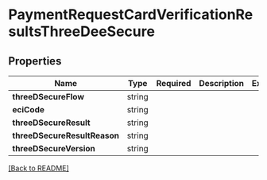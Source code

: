 # PaymentRequestCardVerificationResultsThreeDeeSecure



## Properties

| Name | Type | Required | Description | Examples |
|------------|:-------------:|:-------------:|-------------|:-------------:|
| **threeDSecureFlow** | string |  |  | | |
**eciCode** | string |  |  | | |
**threeDSecureResult** | string |  |  | | |
**threeDSecureResultReason** | string |  |  | | |
**threeDSecureVersion** | string |  |  | | |



[[Back to README]](../../README.md)